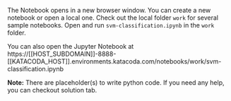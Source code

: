 The Notebook opens in a new browser window. You can create a new notebook or open a local one. Check out the local folder `work` for several sample notebooks. Open and run `svm-classification.ipynb` in the `work` folder.

You can also open the Jupyter Notebook at https://[[HOST_SUBDOMAIN]]-8888-[[KATACODA_HOST]].environments.katacoda.com/notebooks/work/svm-classification.ipynb

**Note:**
There are placeholder(s) to write python code. If you need any help, you can checkout solution tab.